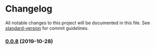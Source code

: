# Changelog

All notable changes to this project will be documented in this file. See [standard-version](https://github.com/conventional-changelog/standard-version) for commit guidelines.

### [0.0.8](https://github.com/kawamurakazushi/react-native-loader2/compare/v0.0.7...v0.0.8) (2019-10-28)
